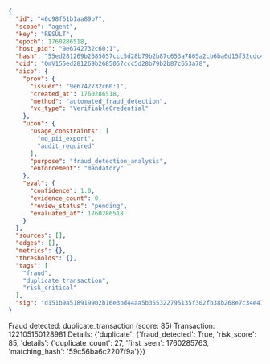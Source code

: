```json
{
  "id": "46c98f61b1aa89b7",
  "scope": "agent",
  "key": "RESULT",
  "epoch": 1760286518,
  "host_pid": "9e6742732c60:1",
  "hash": "55ed281269b2685057ccc5d28b79b2b87c653a7805a2cb6ba6d15f52cdc42049",
  "cid": "QmV155ed281269b2685057ccc5d28b79b2b87c653a78",
  "aicp": {
    "prov": {
      "issuer": "9e6742732c60:1",
      "created_at": 1760286518,
      "method": "automated_fraud_detection",
      "vc_type": "VerifiableCredential"
    },
    "ucon": {
      "usage_constraints": [
        "no_pii_export",
        "audit_required"
      ],
      "purpose": "fraud_detection_analysis",
      "enforcement": "mandatory"
    },
    "eval": {
      "confidence": 1.0,
      "evidence_count": 0,
      "review_status": "pending",
      "evaluated_at": 1760286518
    }
  },
  "sources": [],
  "edges": [],
  "metrics": {},
  "thresholds": {},
  "tags": [
    "fraud",
    "duplicate_transaction",
    "risk_critical"
  ],
  "sig": "d151b9a518919902b16e3bd44aa5b355322795135f302fb38b268e7c34e47bf1"
}
```

Fraud detected: duplicate_transaction (score: 85)
Transaction: 122105150128981
Details: {'duplicate': {'fraud_detected': True, 'risk_score': 85, 'details': {'duplicate_count': 27, 'first_seen': 1760285763, 'matching_hash': '59c56ba6c2207f9a'}}}
